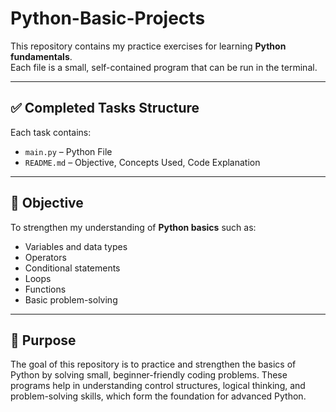 # Python-Basic-Projects

This repository contains my practice exercises for learning **Python fundamentals**.  
Each file is a small, self-contained program that can be run in the terminal.

---

## ✅ Completed Tasks Structure

Each task contains:
- `main.py` – Python File
- `README.md` – Objective, Concepts Used, Code Explanation

---

## 📌 Objective
To strengthen my understanding of **Python basics** such as:
- Variables and data types
- Operators
- Conditional statements
- Loops
- Functions
- Basic problem-solving

---

## 🎯 Purpose
The goal of this repository is to practice and strengthen the basics of Python by solving small, beginner-friendly coding problems. These programs help in understanding control structures, logical thinking, and problem-solving skills, which form the foundation for advanced Python.
